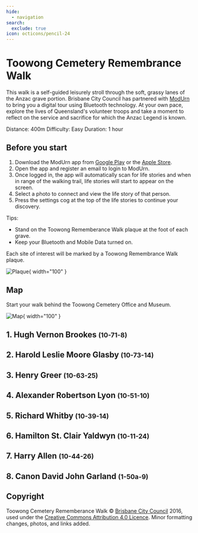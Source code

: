 ```yaml
---
hide:
  - navigation
search:
  exclude: true
icon: octicons/pencil-24
---
```


# Toowong Cemetery Remembrance Walk

This walk is a self-guided leisurely stroll through the soft, grassy lanes of the Anzac grave portion. Brisbane City Council has partnered with [ModUrn](https://www.modurngroup.com) to bring you a digital tour using Bluetooth technology. At your own pace, explore the lives of Queensland's volunteer troops and take a moment to reflect on the service and sacrifice for which the Anzac Legend is known. 

Distance: 400m
Difficulty: Easy
Duration: 1 hour

## Before you start

1. Download the ModUrn app from [Google Play](https://play.google.com/store/apps/details?id=com.modurn) or the [Apple Store](https://apps.apple.com/au/app/modurn/id1267728410).
2. Open the app and register an email to login to ModUrn.
3. Once logged in, the app will automatically scan for life stories and when in range of the walking trail, life stories will start to appear on the screen.
4. Select a photo to connect and view the life story of that person.
5. Press the settings cog at the top of the life stories to continue your discovery.

Tips:

- Stand on the Toowong Rememberance Walk plaque at the foot of each grave.
- Keep your Bluetooth and Mobile Data turned on. 

Each site of interest will be marked by a Toowong Remembrance Walk plaque.

![Plaque](https://dummyimage.com/100x138/){ width="100" } 

## Map

Start your walk behind the Toowong Cemetery Office and Museum.

![Map](https://dummyimage.com/100x138/){ width="100" } 


## 1. Hugh Vernon Brookes <small>(10-71-8)</small>



## 2. Harold Leslie Moore Glasby <small>(10-73-14)</small>

## 3. Henry Greer <small>(10-63-25)</small>

## 4. Alexander Robertson Lyon <small>(10-51-10)</small>

## 5. Richard Whitby <small>(10-39-14)</small>

## 6. Hamilton St. Clair Yaldwyn <small>(10-11-24)</small>

## 7. Harry Allen <small>(10-44-26)</small>

## 8. Canon David John Garland <small>(1-50a-9)</small>


## Copyright

Toowong Cemetery Rememberance Walk © [Brisbane City Council](https://www.brisbane.qld.gov.au) 2016, used under the [Creative Commons Attribution 4.0 Licence](https://creativecommons.org/licenses/by/4.0/). Minor formatting changes, photos, and links added.

